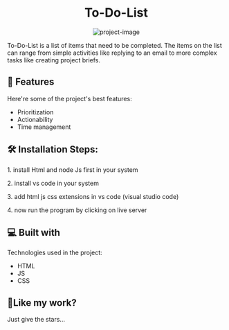<h1 align="center" id="title">To-Do-List</h1>

<p align="center"><img src="https://socialify.git.ci/Manish-Yadav77/To-Do-List/image?font=Rokkitt&amp;language=1&amp;name=1&amp;owner=1&amp;pattern=Charlie%20Brown&amp;stargazers=1&amp;theme=Dark" alt="project-image"></p>

<p id="description">To-Do-List is a list of items that need to be completed. The items on the list can range from simple activities like replying to an email to more complex tasks like creating project briefs.</p>
 
  
<h2>🧐 Features</h2>

Here're some of the project's best features:

*   Prioritization
*   Actionability
*   Time management

<h2>🛠️ Installation Steps:</h2>

<p>1. install Html and node Js first in your system</p>

<p>2. install vs code in your system</p>

<p>3. add html js css extensions in vs code (visual studio code)</p>

<p>4. now run the program by clicking on live server</p>

  
  
<h2>💻 Built with</h2>

Technologies used in the project:

*   HTML
*   JS
*   CSS

<h2>💖Like my work?</h2>

Just give the stars...
